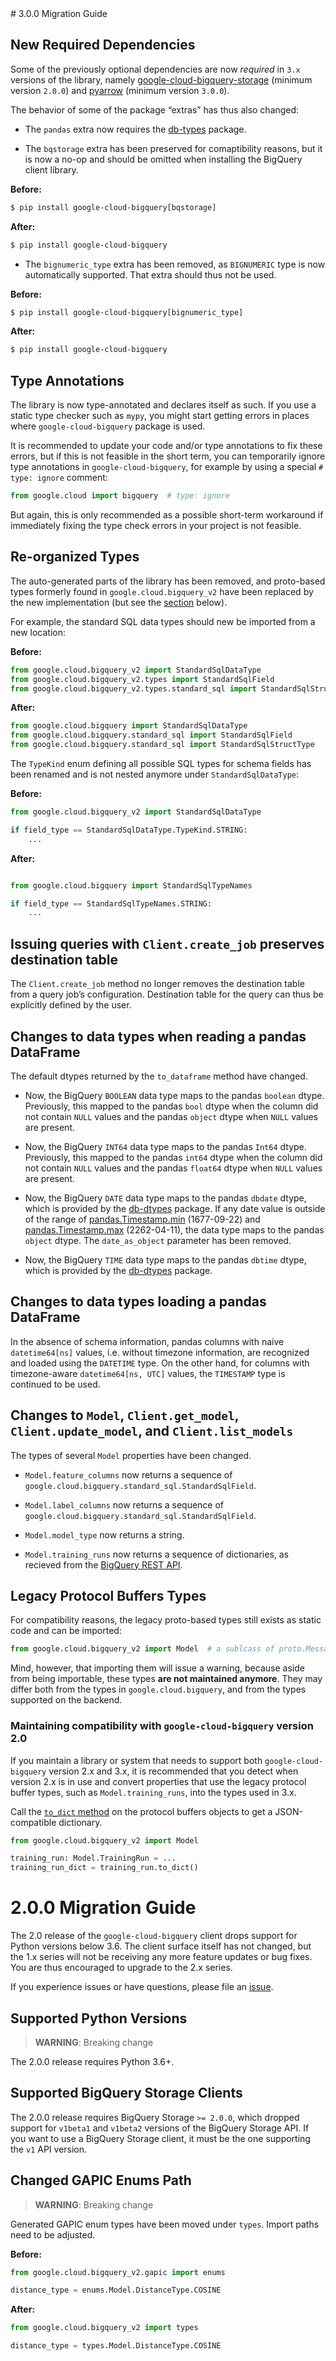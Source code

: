 <!--
Copyright 2020 Google LLC
Licensed under the Apache License, Version 2.0 (the "License");
you may not use this file except in compliance with the License.
You may obtain a copy of the License at
    https://www.apache.org/licenses/LICENSE-2.0
Unless required by applicable law or agreed to in writing, software
distributed under the License is distributed on an "AS IS" BASIS,
WITHOUT WARRANTIES OR CONDITIONS OF ANY KIND, either express or implied.
See the License for the specific language governing permissions and
limitations under the License.
--># 3.0.0 Migration Guide

## New Required Dependencies

Some of the previously optional dependencies are now *required* in `3.x` versions of the
library, namely
[google-cloud-bigquery-storage](https://pypi.org/project/google-cloud-bigquery-storage/)
(minimum version `2.0.0`) and [pyarrow](https://pypi.org/project/pyarrow/) (minimum
version `3.0.0`).

The behavior of some of the package “extras” has thus also changed:


* The `pandas` extra now requires the [db-types](https://pypi.org/project/db-dtypes/)
package.


* The `bqstorage` extra has been preserved for comaptibility reasons, but it is now a
no-op and should be omitted when installing the BigQuery client library.

**Before:**

```default
$ pip install google-cloud-bigquery[bqstorage]
```

**After:**

```default
$ pip install google-cloud-bigquery
```


* The `bignumeric_type` extra has been removed, as `BIGNUMERIC` type is now
automatically supported. That extra should thus not be used.

**Before:**

```default
$ pip install google-cloud-bigquery[bignumeric_type]
```

**After:**

```default
$ pip install google-cloud-bigquery
```

## Type Annotations

The library is now type-annotated and declares itself as such. If you use a static
type checker such as `mypy`, you might start getting errors in places where
`google-cloud-bigquery` package is used.

It is recommended to update your code and/or type annotations to fix these errors, but
if this is not feasible in the short term, you can temporarily ignore type annotations
in `google-cloud-bigquery`, for example by using a special `# type: ignore` comment:

```py
from google.cloud import bigquery  # type: ignore
```

But again, this is only recommended as a possible short-term workaround if immediately
fixing the type check errors in your project is not feasible.

## Re-organized Types

The auto-generated parts of the library has been removed, and proto-based types formerly
found in `google.cloud.bigquery_v2` have been replaced by the new implementation (but
see the [section](#legacy-types) below).

For example, the standard SQL data types should new be imported from a new location:

**Before:**

```py
from google.cloud.bigquery_v2 import StandardSqlDataType
from google.cloud.bigquery_v2.types import StandardSqlField
from google.cloud.bigquery_v2.types.standard_sql import StandardSqlStructType
```

**After:**

```py
from google.cloud.bigquery import StandardSqlDataType
from google.cloud.bigquery.standard_sql import StandardSqlField
from google.cloud.bigquery.standard_sql import StandardSqlStructType
```

The `TypeKind` enum defining all possible SQL types for schema fields has been renamed
and is not nested anymore under `StandardSqlDataType`:

**Before:**

```py
from google.cloud.bigquery_v2 import StandardSqlDataType

if field_type == StandardSqlDataType.TypeKind.STRING:
    ...
```

**After:**

```py

from google.cloud.bigquery import StandardSqlTypeNames

if field_type == StandardSqlTypeNames.STRING:
    ...
```

## Issuing queries with `Client.create_job` preserves destination table

The `Client.create_job` method no longer removes the destination table from a
query job’s configuration. Destination table for the query can thus be
explicitly defined by the user.

## Changes to data types when reading a pandas DataFrame

The default dtypes returned by the `to_dataframe` method have changed.


* Now, the BigQuery `BOOLEAN` data type maps to the pandas `boolean` dtype.
Previously, this mapped to the pandas `bool` dtype when the column did not
contain `NULL` values and the pandas `object` dtype when `NULL` values are
present.


* Now, the BigQuery `INT64` data type maps to the pandas `Int64` dtype.
Previously, this mapped to the pandas `int64` dtype when the column did not
contain `NULL` values and the pandas `float64` dtype when `NULL` values are
present.


* Now, the BigQuery `DATE` data type maps to the pandas `dbdate` dtype, which
is provided by the
[db-dtypes](https://googleapis.dev/python/db-dtypes/latest/index.html)
package. If any date value is outside of the range of
[pandas.Timestamp.min](https://pandas.pydata.org/docs/reference/api/pandas.Timestamp.min.html)
(1677-09-22) and
[pandas.Timestamp.max](https://pandas.pydata.org/docs/reference/api/pandas.Timestamp.max.html)
(2262-04-11), the data type maps to the pandas `object` dtype. The
`date_as_object` parameter has been removed.


* Now, the BigQuery `TIME` data type maps to the pandas `dbtime` dtype, which
is provided by the
[db-dtypes](https://googleapis.dev/python/db-dtypes/latest/index.html)
package.

## Changes to data types loading a pandas DataFrame

In the absence of schema information, pandas columns with naive
`datetime64[ns]` values, i.e. without timezone information, are recognized and
loaded using the `DATETIME` type.  On the other hand, for columns with
timezone-aware `datetime64[ns, UTC]` values, the `TIMESTAMP` type is continued
to be used.

## Changes to `Model`, `Client.get_model`, `Client.update_model`, and `Client.list_models`

The types of several `Model` properties have been changed.


* `Model.feature_columns` now returns a sequence of `google.cloud.bigquery.standard_sql.StandardSqlField`.


* `Model.label_columns` now returns a sequence of `google.cloud.bigquery.standard_sql.StandardSqlField`.


* `Model.model_type` now returns a string.


* `Model.training_runs` now returns a sequence of dictionaries, as recieved from the [BigQuery REST API](https://cloud.google.com/bigquery/docs/reference/rest/v2/models#Model.FIELDS.training_runs).

<a name="legacy-protobuf-types"></a>

## Legacy Protocol Buffers Types

For compatibility reasons, the legacy proto-based types still exists as static code
and can be imported:

```py
from google.cloud.bigquery_v2 import Model  # a sublcass of proto.Message
```

Mind, however, that importing them will issue a warning, because aside from
being importable, these types **are not maintained anymore**. They may differ
both from the types in `google.cloud.bigquery`, and from the types supported on
the backend.

### Maintaining compatibility with `google-cloud-bigquery` version 2.0

If you maintain a library or system that needs to support both
`google-cloud-bigquery` version 2.x and 3.x, it is recommended that you detect
when version 2.x is in use and convert properties that use the legacy protocol
buffer types, such as `Model.training_runs`, into the types used in 3.x.

Call the [`to_dict`
method](https://proto-plus-python.readthedocs.io/en/latest/reference/message.html#proto.message.Message.to_dict)
on the protocol buffers objects to get a JSON-compatible dictionary.

```py
from google.cloud.bigquery_v2 import Model

training_run: Model.TrainingRun = ...
training_run_dict = training_run.to_dict()
```

# 2.0.0 Migration Guide

The 2.0 release of the `google-cloud-bigquery` client drops support for Python
versions below 3.6. The client surface itself has not changed, but the 1.x series
will not be receiving any more feature updates or bug fixes. You are thus
encouraged to upgrade to the 2.x series.

If you experience issues or have questions, please file an
[issue](https://github.com/googleapis/python-bigquery/issues).

## Supported Python Versions

> **WARNING**: Breaking change

The 2.0.0 release requires Python 3.6+.

## Supported BigQuery Storage Clients

The 2.0.0 release requires BigQuery Storage `>= 2.0.0`, which dropped support
for `v1beta1` and `v1beta2` versions of the BigQuery Storage API. If you want to
use a BigQuery Storage client, it must be the one supporting the `v1` API version.

## Changed GAPIC Enums Path

> **WARNING**: Breaking change

Generated GAPIC enum types have been moved under `types`. Import paths need to be
adjusted.

**Before:**

```py
from google.cloud.bigquery_v2.gapic import enums

distance_type = enums.Model.DistanceType.COSINE
```

**After:**

```py
from google.cloud.bigquery_v2 import types

distance_type = types.Model.DistanceType.COSINE
```
